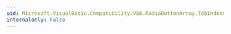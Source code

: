 ```yaml
---
uid: Microsoft.VisualBasic.Compatibility.VB6.RadioButtonArray.TabIndexChanged
internalonly: False
---
```

